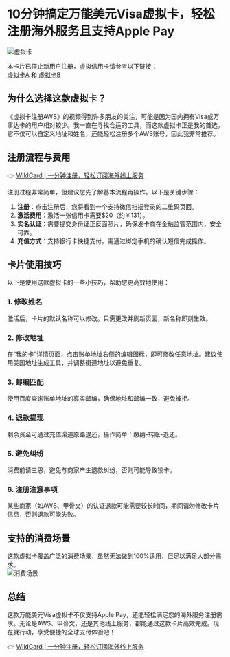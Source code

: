 # 10分钟搞定万能美元Visa虚拟卡，轻松注册海外服务且支持Apple Pay

![虚拟卡](https://bbtdd.com/img/468835695.webp)

本卡片已停止新用户注册，虚拟信用卡请参考以下链接：  
[虚拟卡A](https://iweec.com/330.html) 和 [虚拟卡B](https://iweec.com/417.html)

## 为什么选择这款虚拟卡？

《虚拟卡注册AWS》的视频得到许多朋友的关注，可能是因为国内拥有Visa或万事达卡的用户相对较少。我一直在寻找合适的工具，而这款虚拟卡正是我的首选。它不仅可以自定义地址和姓名，还能轻松注册多个AWS账号，因此我非常推荐。

## 注册流程与费用

👉 [WildCard | 一分钟注册，轻松订阅海外线上服务](https://bbtdd.com/WildCard)

注册过程非常简单，但建议您先了解基本流程再操作。以下是关键步骤：

1. **注册**：点击注册后，您将看到一个支持微信扫描登录的二维码页面。  
2. **激活费用**：激活一张信用卡需要$20（约￥131）。  
3. **实名认证**：需要提交身份证正反面照片，确保发卡商在金融监管范围内，安全可靠。  
4. **充值方式**：支持银行卡快捷支付，需通过绑定手机的确认短信完成操作。

## 卡片使用技巧

以下是使用这款虚拟卡的一些小技巧，帮助您更高效地使用：

### 1. 修改姓名  
激活后，卡片的默认名称可以修改。只需更改并刷新页面，新名称即刻生效。

### 2. 修改地址  
在“我的卡”详情页面，点击账单地址右侧的编辑图标，即可修改任意地址。建议使用美国地址生成工具，并调整街道地址以避免重复。

### 3. 邮编匹配  
使用百度查询账单地址的真实邮编，确保地址和邮编一致，避免被拒。

### 4. 退款提现  
剩余资金可通过充值渠道原路退还，操作简单：缴纳-转账-退还。

### 5. 避免纠纷  
消费前请三思，避免与商家产生退款纠纷，否则可能导致锁卡。

### 6. 注册注意事项  
某些商家（如AWS、甲骨文）的认证退款可能需要较长时间，期间请勿修改卡片信息，否则退款可能失败。

## 支持的消费场景

这款虚拟卡覆盖广泛的消费场景，虽然无法做到100%适用，但足以满足大部分需求。  
![消费场景](https://bbtdd.com/img/284118513517408.webp)

## 总结

这款万能美元Visa虚拟卡不仅支持Apple Pay，还能轻松满足您的海外服务注册需求。无论是AWS、甲骨文，还是其他线上服务，都能通过这款卡片高效完成。现在就行动，享受便捷的全球支付体验吧！

👉 [WildCard | 一分钟注册，轻松订阅海外线上服务](https://bbtdd.com/WildCard)